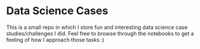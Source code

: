 # Data Science Cases
This is a small repo in which I store fun and interesting data science case studies/challenges I did. 
Feel free to browse through the notebooks to get a feeling of how I approach those tasks :) 
